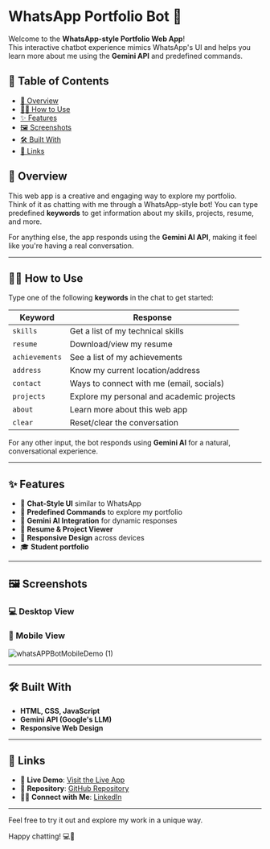# WhatsApp Portfolio Bot 💬

Welcome to the **WhatsApp-style Portfolio Web App**!  
This interactive chatbot experience mimics WhatsApp's UI and helps you learn more about me using the **Gemini API** and predefined commands.

## 📖 Table of Contents

- [🎯 Overview](#-overview)
- [🧑‍💻 How to Use](#-how-to-use)
- [✨ Features](#-features)
- [🖼️ Screenshots](#-screenshots)
- [🛠️ Built With](#-built-with)
- [📌 Links](#-links)

## 🎯 Overview

This web app is a creative and engaging way to explore my portfolio.  
Think of it as chatting with me through a WhatsApp-style bot! You can type predefined **keywords** to get information about my skills, projects, resume, and more.

For anything else, the app responds using the **Gemini AI API**, making it feel like you're having a real conversation.

---

## 🧑‍💻 How to Use

Type one of the following **keywords** in the chat to get started:

| Keyword        | Response                                   |
|----------------|--------------------------------------------|
| `skills`       | Get a list of my technical skills          |
| `resume`       | Download/view my resume                    |
| `achievements` | See a list of my achievements              |
| `address`      | Know my current location/address           |
| `contact`      | Ways to connect with me (email, socials)   |
| `projects`     | Explore my personal and academic projects  |
| `about`        | Learn more about this web app              |
| `clear`        | Reset/clear the conversation               |

For any other input, the bot responds using **Gemini AI** for a natural, conversational experience.

---

## ✨ Features

- 💬 **Chat-Style UI** similar to WhatsApp
- 🔑 **Predefined Commands** to explore my portfolio
- 🤖 **Gemini AI Integration** for dynamic responses
- 📄 **Resume & Project Viewer**
- 📱 **Responsive Design** across devices
- 🎓 **Student portfolio**

---

## 🖼️ Screenshots

### 💻 Desktop View


### 📱 Mobile View

![whatsAPPBotMobileDemo (1)](https://github.com/user-attachments/assets/4b4306b1-b8ac-4479-9e14-3fb55d6108a5)

---

## 🛠️ Built With

- **HTML, CSS, JavaScript**
- **Gemini API (Google's LLM)**
- **Responsive Web Design**

---

## 📌 Links

- 🔗 **Live Demo**: [Visit the Live App](https://doondigangadhar30.github.io/WhatsAppAPI/)
- 📂 **Repository**: [GitHub Repository](https://github.com/doondigangadhar30/WhatsAppBot)
- 👨‍💼 **Connect with Me**: [LinkedIn](https://www.linkedin.com/in/doondi/)

---

Feel free to try it out and explore my work in a unique way.


Happy chatting! 💻📱
